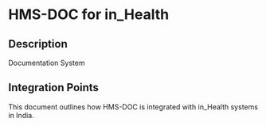 # HMS-DOC for in_Health

## Description

Documentation System

## Integration Points

This document outlines how HMS-DOC is integrated with in_Health systems in India.
